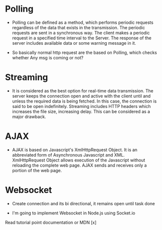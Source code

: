 # Polling
- Polling can be defined as a method, which performs periodic requests regardless of the data that exists in the transmission. The periodic requests are sent in a synchronous way. The client makes a periodic request in a specified time interval to the Server. The response of the server includes available data or some warning message in it.

- So basically normal http request are the based on Polling, which checks whether Any msg is coming  or not?

# Streaming
- It is considered as the best option for real-time data transmission. The server keeps the connection open and active with the client until and unless the required data is being fetched. In this case, the connection is said to be open indefinitely. Streaming includes HTTP headers which increases the file size, increasing delay. This can be considered as a major drawback.

# AJAX
- AJAX is based on Javascript's XmlHttpRequest Object. It is an abbreviated form of Asynchronous Javascript and XML. XmlHttpRequest Object allows execution of the Javascript without reloading the complete web page. AJAX sends and receives only a portion of the web page.


# Websocket 
- Create connection and its bi directional, it remains open until task done

- I'm going to implement Websocket in Node.js using Socket.io

 Read tutorial point documentation or MDN [x]


 
